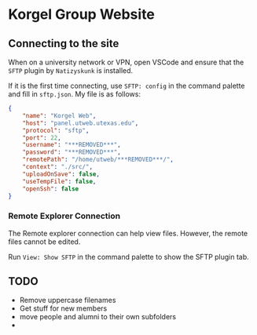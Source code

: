 # Korgel Group Website

## Connecting to the site

When on a university network or VPN, open VSCode and ensure that the `SFTP` plugin by `Natizyskunk` is installed.

If it is the first time connecting, use `SFTP: config` in the command palette and fill in `sftp.json`. My file is as follows:

```json
{
    "name": "Korgel Web",
    "host": "panel.utweb.utexas.edu",
    "protocol": "sftp",
    "port": 22,
    "username": "***REMOVED***",
    "password": "***REMOVED***",
    "remotePath": "/home/utweb/***REMOVED***/",
    "context": "./src/",
    "uploadOnSave": false,
    "useTempFile": false,
    "openSsh": false
}
```

### Remote Explorer Connection

The Remote explorer connection can help view files. However, the remote files cannot be edited.

Run `View: Show SFTP` in the command palette to show the SFTP plugin tab.

## TODO

* Remove uppercase filenames
* Get stuff for new members
* move people and alumni to their own subfolders
* 